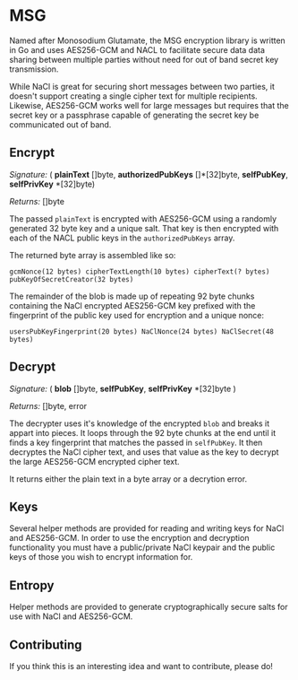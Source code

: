# MSG

Named after Monosodium Glutamate, the MSG encryption library is written in Go and uses AES256-GCM and NACL to 
facilitate secure data data sharing between multiple parties without need for out of band secret key transmission.

While NaCl is great for securing short messages between two parties, it doesn't support creating a single cipher text for 
multiple recipients. Likewise, AES256-GCM works well for large messages but requires that the secret key or a passphrase 
capable of generating the secret key be communicated out of band.

## Encrypt 
*Signature:* ( **plainText** []byte, **authorizedPubKeys** []\*[32]byte, **selfPubKey**, **selfPrivKey** \*[32]byte)

*Returns:* []byte

The passed `plainText` is encrypted with AES256-GCM using a randomly generated 32 byte key and a unique salt.
That key is then encrypted with each of the NACL public keys in the `authorizedPubKeys` array.

The returned byte array is assembled like so:

```
gcmNonce(12 bytes) cipherTextLength(10 bytes) cipherText(? bytes) pubKeyOfSecretCreator(32 bytes)
```

The remainder of the blob is made up of repeating 92 byte chunks containing the NaCl encrypted 
AES256-GCM key prefixed with the fingerprint of the public key used for encryption and a unique nonce:

```
usersPubKeyFingerprint(20 bytes) NaClNonce(24 bytes) NaClSecret(48 bytes)
```

## Decrypt
*Signature:* ( **blob** []byte, **selfPubKey**, **selfPrivKey** \*[32]byte ) 

*Returns:* []byte, error

The decrypter uses it's knowledge of the encrypted `blob` and breaks it appart into pieces. It loops
through the 92 byte chunks at the end until it finds a key fingerprint that matches the passed in
`selfPubKey`. It then decryptes the NaCl cipher text, and uses that value as the key to decrypt the
large AES256-GCM encrypted cipher text. 

It returns either the plain text in a byte array or a decrytion error.

## Keys
Several helper methods are provided for reading and writing keys for NaCl and AES256-GCM. In order
to use the encryption and decryption functionality you must have a public/private NaCl keypair and 
the public keys of those you wish to encrypt information for.

## Entropy
Helper methods are provided to generate cryptographically secure salts for use with NaCl and AES256-GCM.

## Contributing
If you think this is an interesting idea and want to contribute, please do!